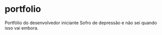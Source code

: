 # portfolio
Portfólio do desenvolvedor iniciante
Sofro de depressão  e não sei quando isso vai embora.
